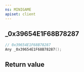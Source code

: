 ```yaml
---
ns: MINIGAME
apiset: client
---
```

## _0x39654E1F68B78287

```c
// 0x39654E1F68B78287
Any _0x39654E1F68B78287();
```



## Return value

